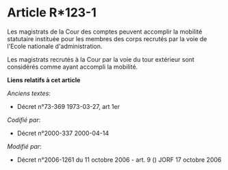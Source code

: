 # Article R*123-1

Les magistrats de la Cour des comptes peuvent accomplir la mobilité statutaire instituée pour les membres des corps recrutés
par la voie de l'Ecole nationale d'administration.

Les magistrats recrutés à la Cour par la voie du tour extérieur sont considérés comme ayant accompli la mobilité.

**Liens relatifs à cet article**

_Anciens textes_:

  - Décret n°73-369 1973-03-27, art 1er

_Codifié par_:

  - Décret n°2000-337 2000-04-14

_Modifié par_:

  - Décret n°2006-1261 du 11 octobre 2006 - art. 9 () JORF 17 octobre 2006
